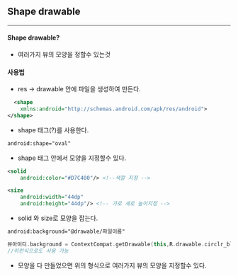 ## Shape drawable
---
#### Shape drawable?
- 여러가지 뷰의 모양을 정할수 있는것
#### 사용법
* res -> drawable 안에 파일을 생성하여 만든다.
  
```xml
  <shape
    xmlns:android="http://schemas.android.com/apk/res/android">
</shape>
```
* shape 태그(?)를 사용한다.
```xml
android:shape="oval"
```
* shape 태그 안에서 모양을 지정할수 있다.
```xml
<solid 
    android:color="#D7C400"/> <!--색깔 지정 -->

<size
    android:width="44dp"
    android:height="44dp"/> <!-- 가로 세로 높이지정 -->
```
* solid 와 size로 모양을 잡는다.
```xml
android:background="@drawable/파일이름"
```
```kotlin
뷰아이디.background = ContextCompat.getDrawable(this,R.drawable.circlr_blue)
//이런식으로도 사용 가능
```
* 모양을 다 만들었으면 위의 형식으로 여러가지 뷰의 모양을 지정할수 있다.
